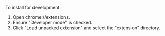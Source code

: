 To install for development:
1. Open chrome://extensions.
2. Ensure "Developer mode" is checked.
3. Click "Load unpacked extension" and select the "extension" directory.
